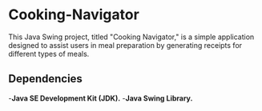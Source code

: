 # Cooking-Navigator

This Java Swing project, titled "Cooking Navigator," is a simple application designed to assist users in meal preparation by generating receipts for different types of meals. 

## Dependencies
-**Java SE Development Kit (JDK).**
-**Java Swing Library.**
